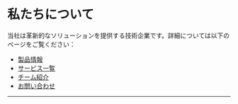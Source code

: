 # 私たちについて

当社は革新的なソリューションを提供する技術企業です。詳細については以下のページをご覧ください：

* [製品情報](products.md)
* [サービス一覧](services.md)
* [チーム紹介](team.md)
* [お問い合わせ](contact.md)

---